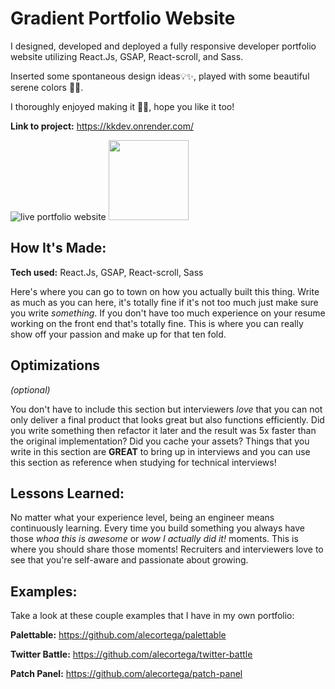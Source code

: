 # Gradient Portfolio Website
I designed, developed and deployed a fully responsive developer portfolio website utilizing React.Js, GSAP, React-scroll, and Sass.

Inserted some spontaneous design ideas💡✨, played with some beautiful serene colors 🌈🍧.

I thoroughly enjoyed making it 😮‍💨, hope you like it too! 



**Link to project:** https://kkdev.onrender.com/

![live portfolio website](/asset/porfolio.gif)
<img src="/asset/porfolio.gif" width="128"/>

## How It's Made:

**Tech used:** React.Js, GSAP, React-scroll, Sass

Here's where you can go to town on how you actually built this thing. Write as much as you can here, it's totally fine if it's not too much just make sure you write *something*. If you don't have too much experience on your resume working on the front end that's totally fine. This is where you can really show off your passion and make up for that ten fold.

## Optimizations
*(optional)*

You don't have to include this section but interviewers *love* that you can not only deliver a final product that looks great but also functions efficiently. Did you write something then refactor it later and the result was 5x faster than the original implementation? Did you cache your assets? Things that you write in this section are **GREAT** to bring up in interviews and you can use this section as reference when studying for technical interviews!

## Lessons Learned:

No matter what your experience level, being an engineer means continuously learning. Every time you build something you always have those *whoa this is awesome* or *wow I actually did it!* moments. This is where you should share those moments! Recruiters and interviewers love to see that you're self-aware and passionate about growing.

## Examples:
Take a look at these couple examples that I have in my own portfolio:

**Palettable:** https://github.com/alecortega/palettable

**Twitter Battle:** https://github.com/alecortega/twitter-battle

**Patch Panel:** https://github.com/alecortega/patch-panel


